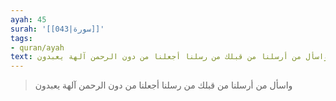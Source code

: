 ```yaml
---
ayah: 45
surah: '[[043|سورة]]'
tags:
- quran/ayah
text: واسأل من أرسلنا من قبلك من رسلنا أجعلنا من دون الرحمن آلهة يعبدون
---
```

> واسأل من أرسلنا من قبلك من رسلنا أجعلنا من دون الرحمن آلهة يعبدون
